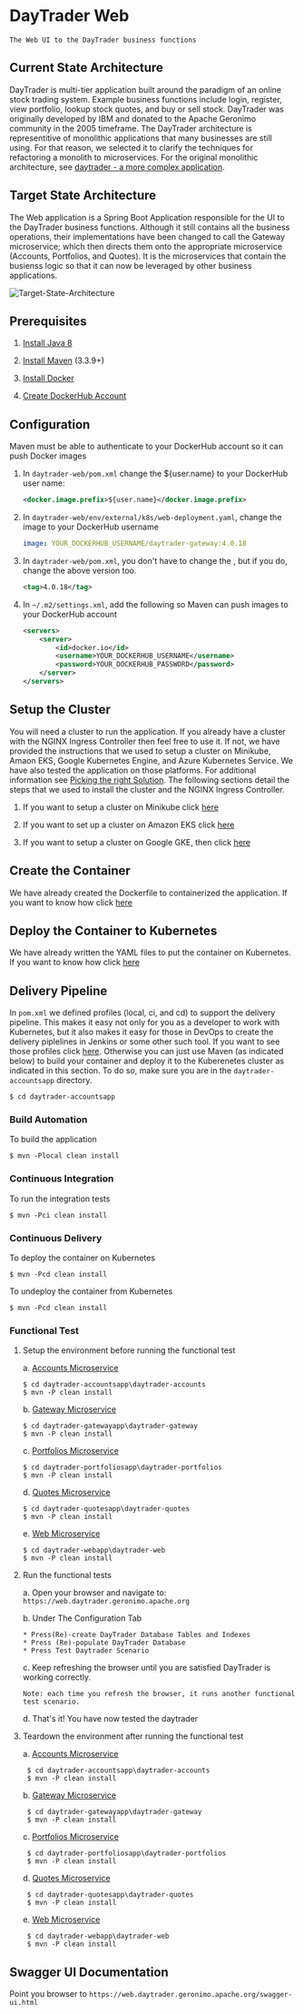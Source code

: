

# DayTrader Web

    The Web UI to the DayTrader business functions

## Current State Architecture
DayTrader is multi-tier application built around the paradigm of an online stock trading system. Example business functions include
login, register, view portfolio, lookup stock quotes, and buy or sell stock. DayTrader was originally developed by IBM and donated 
to the Apache Geronimo community in the 2005 timeframe. The DayTrader architecture is representitive of monolithic applications that 
many businesses are still using. For that reason, we selected it to clarify the techniques for refactoring a monolith to microservices. 
For the original monolithic architecture, see [daytrader - a more complex application](http://geronimo.apache.org/GMOxDOC30/daytrader-a-more-complex-application.html). 

## Target State Architecture

The Web application is a Spring Boot Application responsible for the UI to the DayTrader business functions. Although it still contains 
all the business operations, their implementations have been changed to call the Gateway microservice; which then directs them onto the 
appropriate microservice (Accounts, Portfolios, and Quotes). It is the microservices that contain the busienss logic so that it can now
be leveraged by other business applications.

![Target-State-Architecture](images/Target-State-Architecture.JPG)

## Prerequisites

1.  [Install Java 8](http://www.oracle.com/technetwork/java/javase/downloads/index.html)

2.  [Install Maven](https://maven.apache.org/download.cgi) (3.3.9+)

3.  [Install Docker](https://www.docker.com/get-docker)
    
4.  [Create DockerHub Account](https://hub.docker.com/)

## Configuration

Maven must be able to authenticate to your DockerHub account so it can push Docker images

1.  In `daytrader-web/pom.xml` change the ${user.name} to your DockerHub user name:

    ```xml
    <docker.image.prefix>${user.name}</docker.image.prefix>
    ``` 

2.  In `daytrader-web/env/external/k8s/web-deployment.yaml`, change the image to your DockerHub username

    ```yaml
    image: YOUR_DOCKERHUB_USERNAME/daytrader-gateway:4.0.18
    ```

3.  In `daytrader-web/pom.xml`, you don't have to change the <tag>, but if you do, change the above version too.
        
    ```xml
    <tag>4.0.18</tag>
    ```

4.  In `~/.m2/settings.xml`, add the following so Maven can push images to your DockerHub account

    ```xml
    <servers>
        <server>
            <id>docker.io</id>
            <username>YOUR_DOCKERHUB_USERNAME</username>
            <password>YOUR_DOCKERHUB_PASSWORD</password>
        </server>
    </servers> 
    ```

## Setup the Cluster

You will need a cluster to run the application. If you already have a cluster with the NGINX Ingress Controller then feel free to use it. If not, we have provided the instructions that we used to setup a cluster on Minikube, Amaon EKS, Google Kubernetes Engine, and Azure Kubernetes Service. We have also tested the application on those platforms. For additional information see [Picking the right Solution](https://kubernetes.io/docs/setup/pick-right-solution/). The following sections detail the steps that we used to install the cluster and the NGINX Ingress Controller. 

1.  If you want to setup a cluster on Minikube click [here](docs/MINIKUBE.MD)

2.  If you want to set up a cluster on Amazon EKS click [here](docs/EKS.MD)

3.  If you want to setup a cluster on Google GKE, then click [here](docs/GKE.MD)

## Create the Container

We have already created the Dockerfile to containerized the application. If you want to know how click [here](docs/CONTAINERS.MD)

## Deploy the Container to Kubernetes

We have already written the YAML files to put the container on Kubernetes. If you want to know how click [here](docs/KUBERNETES.MD)

## Delivery Pipeline

In `pom.xml` we defined profiles (local, ci, and cd) to support the delivery pipeline. This makes it easy not only for you as a developer to work with Kubernetes, but it also makes it easy for those in DevOps to create the delivery piplelines in Jenkins or some other such tool. If you want to see those profiles click [here](docs/PROFILES.MD). Otherwise you can just use Maven (as indicated below) to build your container and deploy it to the Kuberenetes cluster as indicated in this section. To do so, make sure you are in the `daytrader-accountsapp` directory.

`$ cd daytrader-accountsapp`

### Build Automation

To build the application

`$ mvn -Plocal clean install`

### Continuous Integration

To run the integration tests

`$ mvn -Pci clean install`

### Continuous Delivery

To deploy the container on Kubernetes

`$ mvn -Pcd clean install`

To undeploy the container from Kubernetes

`$ mvn -Pcd clean install`

### Functional Test

1.  Setup the environment before running the functional test

    a.  [Accounts Microservice](https://github.com/jpmorganchase/daytrader-example-accountsrepo/)

        $ cd daytrader-accountsapp\daytrader-accounts
        $ mvn -P clean install

    b.  [Gateway Microservice](https://github.com/jpmorganchase/daytrader-example-gatewayrepo/)

        $ cd daytrader-gatewayapp\daytrader-gateway
        $ mvn -P clean install

    c.  [Portfolios Microservice](https://github.com/jpmorganchase/daytrader-example-portfoliosrepo/)

        $ cd daytrader-portfoliosapp\daytrader-portfolios
        $ mvn -P clean install

    d.  [Quotes Microservice](https://github.com/jpmorganchase/daytrader-example-quotesrepo/)

        $ cd daytrader-quotesapp\daytrader-quotes
        $ mvn -P clean install

    e.  [Web Microservice](https://github.com/jpmorganchase/daytrader-example-webrepo/)

        $ cd daytrader-webapp\daytrader-web
        $ mvn -P clean install

2.  Run the functional tests
                                
    a.  Open your browser and navigate to: `https://web.daytrader.geronimo.apache.org`

    b.  Under The Configuration Tab

        * Press(Re)-create DayTrader Database Tables and Indexes
        * Press (Re)-populate DayTrader Database
        * Press Test Daytrader Scenario

    c.  Keep refreshing the browser until you are satisfied DayTrader is working correctly. 

        Note: each time you refresh the browser, it runs another functional test scenario. 

    d.  That's it! You have now tested the daytrader
 
3. Teardown the environment after running the functional test
       
    a.  [Accounts Microservice](https://github.com/jpmorganchase/daytrader-example-accountsrepo/)

        $ cd daytrader-accountsapp\daytrader-accounts
        $ mvn -P clean install

    b.  [Gateway Microservice](https://github.com/jpmorganchase/daytrader-example-gatewayrepo/)

        $ cd daytrader-gatewayapp\daytrader-gateway
        $ mvn -P clean install

    c.  [Portfolios Microservice](https://github.com/jpmorganchase/daytrader-example-portfoliosrepo/)

        $ cd daytrader-portfoliosapp\daytrader-portfolios
        $ mvn -P clean install

    d.  [Quotes Microservice](https://github.com/jpmorganchase/daytrader-example-quotesrepo/)

        $ cd daytrader-quotesapp\daytrader-quotes
        $ mvn -P clean install

    e.  [Web Microservice](https://github.com/jpmorganchase/daytrader-example-webrepo/)

        $ cd daytrader-webapp\daytrader-web
        $ mvn -P clean install
    
                            
## Swagger UI Documentation

Point you browser to `https://web.daytrader.geronimo.apache.org/swagger-ui.html`



